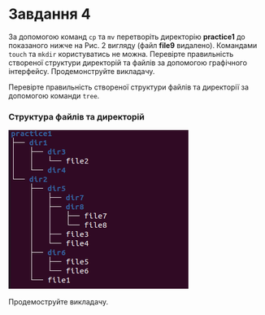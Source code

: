 # Завдання 4

За допомогою команд `cp` та `mv` перетворіть директорію **practice1** до показаного нижче на Рис. 2 вигляду (файл **file9** видалено). Командами `touch` та `mkdir` користуватись не можна. Перевірте правильність створеної структури директорій та файлів за допомогою графічного інтерфейсу. Продемонструйте викладачу.

Перевірте правильність створеної структури файлів та директорії за допомогою команди `tree`.

### Структура файлів та директорій

![structure2](./structure2.png)

Продемоструйте викладачу.

